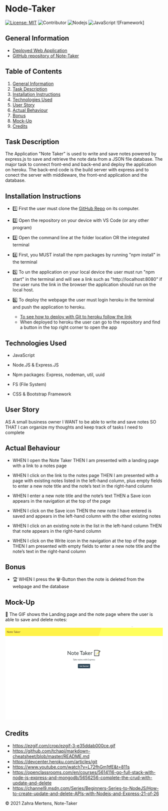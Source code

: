 # Node-Taker

[![License: MIT](https://img.shields.io/badge/License-MIT-yellow.svg)](https://opensource.org/licenses/MIT) ![Contributor](https://img.shields.io/badge/Contributor-1-green.svg) ![Nodejs](https://img.shields.io/badge/AppWith-NodeJS-red.svg) ![JavaScript](https://img.shields.io/badge/AppWith-ExpressJS-green.svg) ![Framework]


## General Information
 
* [Deployed Web Application](https://note-takeer.herokuapp.com/)
* [GitHub repository of Note-Taker](https://github.com/ZahraMertens/Node-Taker)


## Table of Contents
1. [General Information](#general-information)
2. [Task Description](#task-description)
3. [Installation Instructions](#installation-instructions)
5. [Technologies Used](#technologies-used)
6. [User Story](#user-story)
7. [Actual Behaviour](#actual-behaviour)
8. [Bonus](#bonus)
9. [Mock-Up](#mock-up)
10. [Credits](#credits)


## Task Description

The Application "Note Taker" is used to write and save notes powered by express.js to save and retrieve the note data from a JSON file database. The major task to connect front-end and back-end and deploy the application on heroku.
The back-end code is the build server with express and to conect the server with middleware, the front-end application and the database.

## Installation Instructions

* 1️⃣ First the user must clone the [GitHub Repo](https://github.com/ZahraMertens/Node-Taker.git) on its computer.

* 2️⃣ Open the repository on your device with VS Code (or any other program)

* 3️⃣ Open the command line at the folder location OR the integrated terminal 

* 4️⃣ First, you MUST install the npm packages by running "npm install" in the terminal

* 5️⃣ To un the application on your local device the user must run "npm start" in the terminal and will see a link such as "http://localhost:8080" if the user runs the link in the browser the application should run on the local host.

* 6️⃣ To deploy the webpage the user must login heroku in the terminal and push the application to heroku. 
   * [To see how to deploy with Git to heroku follow the link](https://devcenter.heroku.com/articles/git)
   * When deployed to heroku the user can go to the repository and find a button in the top right corner to open the app

## Technologies Used

* JavaScript

* Node.JS & Express.JS

* Npm packages: Express, nodeman, util, uuid

* FS (File System)

* CSS & Bootstrap Framework

## User Story

AS A small business owner I WANT to be able to write and save notes SO THAT I can organize my thoughts and keep track of tasks I need to complete

## Actual Behaviour

* WHEN I open the Note Taker THEN I am presented with a landing page with a link to a notes page

* WHEN I click on the link to the notes page THEN I am presented with a page with existing notes listed in the left-hand column, plus empty fields to enter a new note title and the note’s text in the right-hand column

* WHEN I enter a new note title and the note’s text
THEN a Save icon appears in the navigation at the top of the page

* WHEN I click on the Save icon THEN the new note I have entered is saved and appears in the left-hand column with the other existing notes

* WHEN I click on an existing note in the list in the left-hand column THEN that note appears in the right-hand column

* WHEN I click on the Write icon in the navigation at the top of the page THEN I am presented with empty fields to enter a new note title and the note’s text in the right-hand column


## Bonus

* 🏆 WHEN I press the 🗑️-Button then the note is deleted from the webpage and the database

## Mock-Up

🎥 The GIF shows the Landing page and the note page where the user is able to save and delete notes:

![Code-Demo](./assets/note.gif)

## Credits

* https://ezgif.com/crop/ezgif-3-e35ddab000ce.gif
* https://github.com/tchapi/markdown-cheatsheet/blob/master/README.md
* https://devcenter.heroku.com/articles/git
* https://www.youtube.com/watch?v=L72fhGm1tfE&t=811s
* https://openclassrooms.com/en/courses/5614116-go-full-stack-with-node-js-express-and-mongodb/5656256-complete-the-crud-with-update-and-delete
* https://channel9.msdn.com/Series/Beginners-Series-to-NodeJS/How-to-create-update-and-delete-APIs-with-Nodejs-and-Express-21-of-26


© 2021 Zahra Mertens, Note-Taker